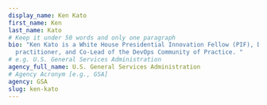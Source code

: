 ```yaml
---
display_name: Ken Kato
first_name: Ken
last_name: Kato
# Keep it under 50 words and only one paragraph
bio: "Ken Kato is a White House Presidential Innovation Fellow (PIF), DevSecOps
  practitioner, and Co-Lead of the DevOps Community of Practice. "
# e.g. U.S. General Services Administration
agency_full_name: U.S. General Services Administration
# Agency Acronym [e.g., GSA]
agency: GSA
slug: ken-kato
---
```

